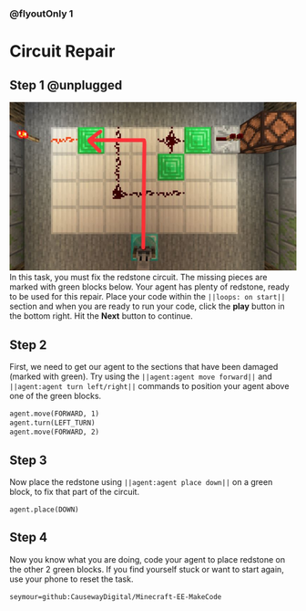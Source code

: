 ### @flyoutOnly 1


# Circuit Repair


## Step 1 @unplugged

![Overhead task](https://raw.githubusercontent.com/CausewayDigital/Minecraft-EE-MakeCode/main/tutorials/seymour-island/images/seymour_task_1_overhead.jpg)
In this task, you must fix the redstone circuit. The missing pieces are marked with green blocks below.
Your agent has plenty of redstone, ready to be used for this repair.
Place your code within the ``||loops: on start||`` section and when you are ready to run your code, click the **play** button in the bottom right.
Hit the **Next** button to continue.

## Step 2
First, we need to get our agent to the sections that have been damaged (marked with green).
Try using the ``||agent:agent move forward||`` and ``||agent:agent turn left/right||`` commands to position your agent
above one of the green blocks.

```blocks
agent.move(FORWARD, 1)
agent.turn(LEFT_TURN)
agent.move(FORWARD, 2)

```


## Step 3
Now place the redstone using ``||agent:agent place down||`` on a green block, to fix that part of the circuit.
```blocks
agent.place(DOWN)
```


## Step 4
Now you know what you are doing, code your agent to place redstone on the other 2 green blocks.
If you find yourself stuck or want to start again, use your phone to reset the task.

```package
seymour=github:CausewayDigital/Minecraft-EE-MakeCode
```
